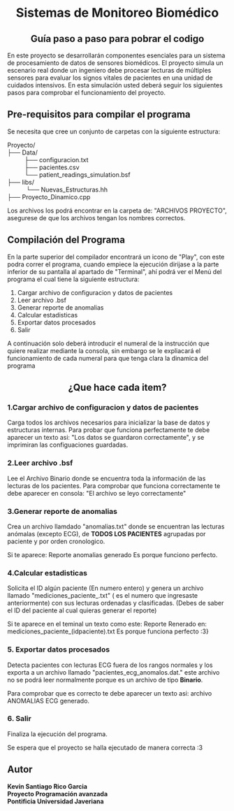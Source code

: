 <h1 align="center"> Sistemas de Monitoreo Biomédico </h1>
<h2 align="center"> Guía paso a paso para pobrar el codigo </h2>

En este proyecto se desarrollarán componentes esenciales para un sistema de procesamiento de datos de sensores biomédicos. El proyecto simula un escenario real donde un ingeniero debe procesar lecturas de múltiples sensores para evaluar los signos vitales de pacientes en una unidad de cuidados intensivos. En esta simulación usted deberá seguir los siguientes pasos para comprobar el funcionamiento del proyecto.

## Pre-requisitos para compilar el programa ## 
Se necesita que cree un conjunto de carpetas con la siguiente estructura: 

Proyecto/ <br> 
├── Data/ <br>
&nbsp; &nbsp;&nbsp;&nbsp;&nbsp;&nbsp;&nbsp;&nbsp; ├── configuracion.txt <br>
&nbsp; &nbsp;&nbsp;&nbsp;&nbsp;&nbsp;&nbsp;&nbsp;   ├── pacientes.csv <br>
&nbsp; &nbsp;&nbsp;&nbsp;&nbsp;&nbsp;&nbsp;&nbsp;  └── patient_readings_simulation.bsf <br>
├── libs/ <br>
&nbsp; &nbsp;&nbsp;&nbsp;&nbsp;&nbsp; &nbsp;&nbsp; └── Nuevas_Estructuras.hh <br>
├── Proyecto_Dinamico.cpp <br>

Los archivos los podrá encontrar en la carpeta de: "ARCHIVOS PROYECTO", asegurese de que los archivos tengan los nombres correctos.

## Compilación del Programa ##
En la parte superior del compilador encontrará un icono de "Play", con este podra correr el programa, cuando empiece la ejecución dirijase a la parte inferior de su pantalla al apartado de "Terminal", ahí podrá ver el Menú del programa el cual tiene la siguiente estructura: 

1. Cargar archivo de configuracion y datos de pacientes
2. Leer archivo .bsf
3. Generar reporte de anomalias 
4. Calcular estadisticas
5. Exportar datos procesados
6. Salir

A continuación solo deberá introducir el numeral de la instrucción que quiere realizar mediante la consola, sin embargo se le expliacará el funcionamiento de cada numeral para que tenga clara la dinamica del programa 

<h2 align="center"> ¿Que hace cada item? </h2>

### 1.Cargar archivo de configuracion y datos de pacientes ###
Carga todos los archivos necesarios para inicializar la base de datos y estructuras internas.
Para probar que funciona perfectamente te debe aparecer un texto asi: "Los datos se guardaron correctamente", y se imprimiran las configuaciones guardadas. 

### 2.Leer archivo .bsf ###
Lee el Archivo Binario donde se encuentra toda la información de las lecturas de los pacientes.
Para comprobar que funciona correctamente te debe aparecer en consola: 
"El archivo se leyo correctamente"

### 3.Generar reporte de anomalias  ###
Crea un archivo llamdado "anomalias.txt" donde se encuentran las lecturas anómalas (excepto ECG), de **TODOS LOS PACIENTES** agrupadas por paciente y por orden cronologico.

Si te aparece: Reporte anomalias generado
Es porque funciono perfecto.

### 4.Calcular estadisticas ###
Solicita el ID algún paciente (En numero entero) y genera un archivo llamado "mediciones_paciente_<ID>.txt" (<ID> es el numero que ingresaste anteriormente) con sus lecturas ordenadas y clasificadas. (Debes de saber el ID del paciente al cual quieras generar el reporte)

Si te aparece en el teminal un texto como este: Reporte Renerado en: mediciones_paciente_(idpaciente).txt
Es porque funciona perfecto :3}

### 5. Exportar datos procesados ###
Detecta pacientes con lecturas ECG fuera de los rangos normales y los exporta a un archivo llamado "pacientes_ecg_anomalos.dat." este archivo no se podrá leer normalmente porque es un archivo de tipo **Binario**.

Para comprobar que es correcto te debe aparecer un texto asi: archivo ANOMALIAS ECG generado.

### 6. Salir ###
Finaliza la ejecución del programa.

Se espera que el proyecto se halla ejecutado de manera correcta :3

## Autor

**Kevin Santiago Rico Garcia** <br>
**Proyecto Programación avanzada**<br>
**Pontificia Universidad Javeriana**<br>
